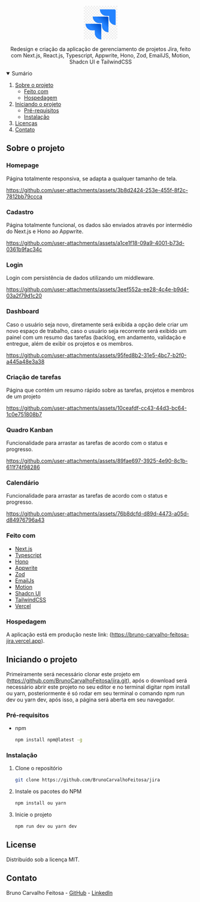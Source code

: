 <!-- PROJECT LOGO -->
<br />
<p align="center">
  <a href="https://github.com/BrunoCarvalhoFeitosa/jira">
    <img src="\public\images/logo\logo.png" alt="Logo" width="90" weight="90" />
  </a>

  <p align="center">
    Redesign e criação da aplicação de gerenciamento de projetos Jira, feito com Next.js, React.js, Typescript, Appwrite, Hono, Zod, EmailJS, Motion, Shadcn UI e TailwindCSS
  </p>

<!-- TABLE OF CONTENTS -->
<details open="open">
  <summary>Sumário</summary>
  <ol>
    <li>
      <a href="#sobre-o-projeto">Sobre o projeto</a>
      <ul>
        <li><a href="#feito-com">Feito com</a></li>
        <li><a href="#hospedagem">Hospedagem</a></li>
      </ul>
    </li>
    <li>
      <a href="#iniciando-o-projeto">Iniciando o projeto</a>
      <ul>
        <li><a href="#pré-requisitos">Pré-requisitos</a></li>
        <li><a href="#instalação">Instalação</a></li>
      </ul>
    </li>
    <li><a href="#license">Licenças</a></li>
    <li><a href="#contato">Contato</a></li>
  </ol>
</details>

<!-- ABOUT THE PROJECT -->
## Sobre o projeto

### Homepage
Página totalmente responsiva, se adapta a qualquer tamanho de tela.

https://github.com/user-attachments/assets/3b8d2424-253e-455f-8f2c-7812bb79ccca

### Cadastro
Página totalmente funcional, os dados são enviados através por intermédio do Next.js e Hono ao Appwrite.

https://github.com/user-attachments/assets/a1ce1f18-09a9-4001-b73d-0361b9fac34c

### Login
Login com persistência de dados utilizando um middleware.

https://github.com/user-attachments/assets/3eef552a-ee28-4c4e-b9d4-03a2f79d1c20

### Dashboard
Caso o usuário seja novo, diretamente será exibida a opção dele criar um novo espaço de trabalho, caso o usuário seja recorrente será exibido um painel com um resumo das tarefas (backlog, em andamento, validação e entregue, além de exibir os projetos e os membros.

https://github.com/user-attachments/assets/95fed8b2-31e5-4bc7-b2f0-a445a48e3a38


### Criação de tarefas
Página que contém um resumo rápido sobre as tarefas, projetos e membros de um projeto

https://github.com/user-attachments/assets/10ceafdf-cc43-44d3-bc64-1c0e751808b7

### Quadro Kanban
Funcionalidade para arrastar as tarefas de acordo com o status e progresso.

https://github.com/user-attachments/assets/89fae697-3925-4e90-8c1b-611f74f98286

### Calendário
Funcionalidade para arrastar as tarefas de acordo com o status e progresso.

https://github.com/user-attachments/assets/76b8dcfd-d89d-4473-a05d-d84976796a43

### Feito com

* [Next.js](https://nextjs.org)
* [Typescript](https://www.typescriptlang.org)
* [Hono](https://hono.dev)
* [Appwrite](https://appwrite.io)
* [Zod](https://zod.dev)
* [EmailJs](https://www.emailjs.com)
* [Motion](https://motion.dev)
* [Shadcn UI](https://ui.shadcn.com)
* [TailwindCSS](https://tailwindcss.com)
* [Vercel](https://vercel.com)

### Hospedagem

A aplicação está em produção neste link: (https://bruno-carvalho-feitosa-jira.vercel.app).

<!-- GETTING STARTED -->
## Iniciando o projeto

Primeiramente será necessário clonar este projeto em (https://github.com/BrunoCarvalhoFeitosa/jira.git), após o download será necessário abrir este projeto no seu editor e no terminal digitar npm install ou yarn, posteriormente é só rodar em seu terminal o comando npm run dev ou yarn dev, após isso, a página será aberta em seu navegador.

### Pré-requisitos

* npm
  ```sh
  npm install npm@latest -g
  ```

### Instalação

1. Clone o repositório
   ```sh
   git clone https://github.com/BrunoCarvalhoFeitosa/jira
   ```
2. Instale os pacotes do NPM
   ```sh
   npm install ou yarn
   ```
   
3. Inicie o projeto
   ```sh
   npm run dev ou yarn dev
   ```   

<!-- LICENSE -->
## License

Distribuído sob a licença MIT.

<!-- CONTACT -->
## Contato

Bruno Carvalho Feitosa - [GitHub](https://github.com/BrunoCarvalhoFeitosa) - [LinkedIn](https://www.linkedin.com/in/bruno-carvalho-feitosa/)
